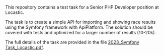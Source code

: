 This repository contains a test task for a Senior PHP Developer position at Locastic. 

The task is to create a simple API for importing and showing race results using the Symfony framework with ApiPlatform. The solution should be covered with tests and optimized for a larger number of results (10-20k). 

The full details of the task are provided in the file [2023_Symfony Task_Locastic.pdf](https://github.com/dzhebrak/race-results/blob/main/2023_Symfony%20Task_Locastic.pdf).
